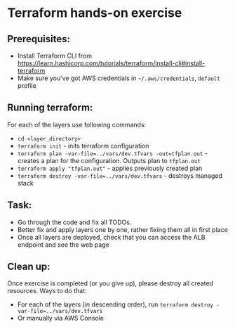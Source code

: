 # Terraform hands-on exercise
## Prerequisites:
* Install Terraform CLI from https://learn.hashicorp.com/tutorials/terraform/install-cli#install-terraform
* Make sure you've got AWS credentials in `~/.aws/credentials`, `default` profile
## Running terraform:
For each of the layers use following commands:
- `cd <layer_directory>`
- `terraform init` - inits terraform configuration
- `terraform plan -var-file=../vars/dev.tfvars -out=tfplan.out` - creates a plan for the configuration. Outputs plan to `tfplan.out`
- `terraform apply "tfplan.out"` - applies previously created plan
- `terraform destroy -var-file=../vars/dev.tfvars` - destroys managed stack
## Task:
* Go through the code and fix all TODOs.
* Better fix and apply layers one by one, rather fixing them all in first place
* Once all layers are deployed, check that you can access the ALB endpoint and see the web page
## Clean up:
Once exercise is completed (or you give up), please destroy all created resources. Ways to do that:
* For each of the layers (in descending order), run `terraform destroy -var-file=../vars/dev.tfvars`
* Or manually via AWS Console
